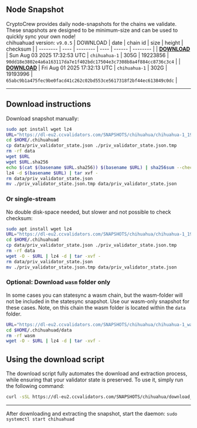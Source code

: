 ## Node Snapshot
CryptoCrew provides daily node-snapshots for the chains we validate. These snapshots are designed to be minimum-size and can be used to quickly sync your own node!  
chihuahuad version: `v9.0.5`
| DOWNLOAD | date | chain id | size | height | checksum |
| -------- | ---- | -------- | ---- | ------ | -------- |
| **[DOWNLOAD](https://dl-eu2.ccvalidators.com/SNAPSHOTS/chihuahua/chihuahua-1_19223856.tar.lz4)** | Sun Aug 03 2025 17:32:53 UTC | `chihuahua-1` | 305G | 19223856 | `90dd18e3802e4a6a163117da7e1f402bdc17504e3c7308b8a4f884cc8736c3c4` |
| **[DOWNLOAD](https://dl-eu2.ccvalidators.com/SNAPSHOTS/chihuahua/chihuahua-1_19193996.tar.lz4)** | Fri Aug 01 2025 17:32:13 UTC | `chihuahua-1` | 302G | 19193996 | `65abc9b1a475fec9be0facd41c262c02bd553ce5617318f2bf44ec613849c0dc` |

---

## Download instructions
Download snapshot manually:
```sh
sudo apt install wget lz4
URL="https://dl-eu2.ccvalidators.com/SNAPSHOTS/chihuahua/chihuahua-1_19223856.tar.lz4"
cd $HOME/.chihuahuad
cp data/priv_validator_state.json ./priv_validator_state.json.tmp
rm -rf data
wget $URL
wget $URL.sha256
echo $(cat $(basename $URL.sha256)) $(basename $URL) | sha256sum --check
lz4 -d $(basename $URL) | tar xvf -
rm data/priv_validator_state.json
mv ./priv_validator_state.json.tmp data/priv_validator_state.json
```

### Or single-stream
No double disk-space needed, but slower and not possible to check checksum:
```sh
sudo apt install wget lz4
URL="https://dl-eu2.ccvalidators.com/SNAPSHOTS/chihuahua/chihuahua-1_19223856.tar.lz4"
cd $HOME/.chihuahuad
cp data/priv_validator_state.json ./priv_validator_state.json.tmp
rm -rf data
wget -O - $URL | lz4 -d | tar -xvf -
rm data/priv_validator_state.json
mv ./priv_validator_state.json.tmp data/priv_validator_state.json
```


### Optional: Download `wasm` folder only
In some cases you can statesync a wasm chain, but the wasm-folder will not be included in the statesync snapshot. Use our wasm-only snapshot for these cases. Note, on this chain the wasm folder is located within the `data` folder.
```sh
URL="https://dl-eu2.ccvalidators.com/SNAPSHOTS/chihuahua/chihuahua-1_wasm.tar.lz4"
cd $HOME/.chihuahuad/data
rm -rf wasm
wget -O - $URL | lz4 -d | tar -xvf -
```


## Using the download script

The download script fully automates the download and extraction process, while ensuring that your validator state is preserved. To use it, simply run the following command:
```sh
curl -sSL https://dl-eu2.ccvalidators.com/SNAPSHOTS/chihuahua/download_snapshot.sh | bash
```
---

After downloading and extracting the snapshot, start the daemon: `sudo systemctl start chihuahuad`

